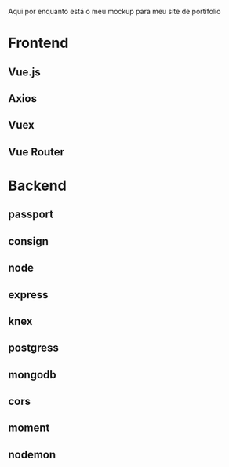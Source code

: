 Aqui por enquanto está o meu mockup para meu site de portifolio

# Frontend
## Vue.js
## Axios
## Vuex
## Vue Router

# Backend
## passport
## consign
## node
## express
## knex
## postgress
## mongodb
## cors
## moment
## nodemon
